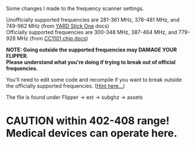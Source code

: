 Some changes I made to the frequency scanner settings.

Unofficially supported frequencies are 281-361 MHz, 378-481 MHz, and 749-962 MHz (from [YARD Stick One](https://greatscottgadgets.com/yardstickone/) docs)<br>
Officially supported frequencies are 300-348 MHz, 387-464 MHz, and 779-928 MHz (from [CC1101 chip docs](https://www.ti.com/product/CC1101))

**NOTE: Going outside the supported frequencies may DAMAGE YOUR FLIPPER.<br>
Please understand what you're doing if trying to break out of official frequencies.**

You'll need to edit some code and recompile if you want to break outside the officially supported frequencies. ([Hint here...](https://github.com/flipperdevices/flipperzero-firmware/pull/1287/files))

The file is found under Flipper -> ext -> subghz -> assets

# CAUTION within 402-408 range! Medical devices can operate here.
